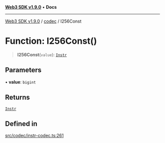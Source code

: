 [**Web3 SDK v1.9.0**](../../../README.md) • **Docs**

***

[Web3 SDK v1.9.0](../../../globals.md) / [codec](../README.md) / I256Const

# Function: I256Const()

> **I256Const**(`value`): [`Instr`](../type-aliases/Instr.md)

## Parameters

• **value**: `bigint`

## Returns

[`Instr`](../type-aliases/Instr.md)

## Defined in

[src/codec/instr-codec.ts:261](https://github.com/Mystic-Nayy/alephium-web3/blob/ee41f5e0e7d7fb0b155fe62f05b2ac03772895ca/packages/web3/src/codec/instr-codec.ts#L261)
